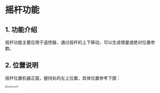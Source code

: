 # 摇杆功能

## 1. 功能介绍

摇杆功能主要应用于遥控器，通过摇杆的上下移动，可以生成增量或绝对位置参数。

## 2. 位置说明

摇杆位置机器正面，握持处的左上位置，具体位置参考下图：

<img src=".\..\..\..\Images\hand_unit1.png" alt="hand_unit1" style="zoom:50%;" />

